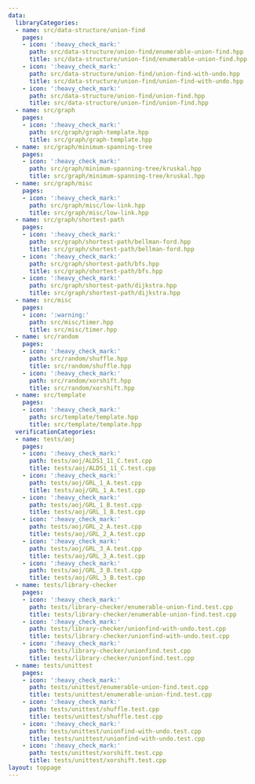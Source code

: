```yaml
---
data:
  libraryCategories:
  - name: src/data-structure/union-find
    pages:
    - icon: ':heavy_check_mark:'
      path: src/data-structure/union-find/enumerable-union-find.hpp
      title: src/data-structure/union-find/enumerable-union-find.hpp
    - icon: ':heavy_check_mark:'
      path: src/data-structure/union-find/union-find-with-undo.hpp
      title: src/data-structure/union-find/union-find-with-undo.hpp
    - icon: ':heavy_check_mark:'
      path: src/data-structure/union-find/union-find.hpp
      title: src/data-structure/union-find/union-find.hpp
  - name: src/graph
    pages:
    - icon: ':heavy_check_mark:'
      path: src/graph/graph-template.hpp
      title: src/graph/graph-template.hpp
  - name: src/graph/minimum-spanning-tree
    pages:
    - icon: ':heavy_check_mark:'
      path: src/graph/minimum-spanning-tree/kruskal.hpp
      title: src/graph/minimum-spanning-tree/kruskal.hpp
  - name: src/graph/misc
    pages:
    - icon: ':heavy_check_mark:'
      path: src/graph/misc/low-link.hpp
      title: src/graph/misc/low-link.hpp
  - name: src/graph/shortest-path
    pages:
    - icon: ':heavy_check_mark:'
      path: src/graph/shortest-path/bellman-ford.hpp
      title: src/graph/shortest-path/bellman-ford.hpp
    - icon: ':heavy_check_mark:'
      path: src/graph/shortest-path/bfs.hpp
      title: src/graph/shortest-path/bfs.hpp
    - icon: ':heavy_check_mark:'
      path: src/graph/shortest-path/dijkstra.hpp
      title: src/graph/shortest-path/dijkstra.hpp
  - name: src/misc
    pages:
    - icon: ':warning:'
      path: src/misc/timer.hpp
      title: src/misc/timer.hpp
  - name: src/random
    pages:
    - icon: ':heavy_check_mark:'
      path: src/random/shuffle.hpp
      title: src/random/shuffle.hpp
    - icon: ':heavy_check_mark:'
      path: src/random/xorshift.hpp
      title: src/random/xorshift.hpp
  - name: src/template
    pages:
    - icon: ':heavy_check_mark:'
      path: src/template/template.hpp
      title: src/template/template.hpp
  verificationCategories:
  - name: tests/aoj
    pages:
    - icon: ':heavy_check_mark:'
      path: tests/aoj/ALDS1_11_C.test.cpp
      title: tests/aoj/ALDS1_11_C.test.cpp
    - icon: ':heavy_check_mark:'
      path: tests/aoj/GRL_1_A.test.cpp
      title: tests/aoj/GRL_1_A.test.cpp
    - icon: ':heavy_check_mark:'
      path: tests/aoj/GRL_1_B.test.cpp
      title: tests/aoj/GRL_1_B.test.cpp
    - icon: ':heavy_check_mark:'
      path: tests/aoj/GRL_2_A.test.cpp
      title: tests/aoj/GRL_2_A.test.cpp
    - icon: ':heavy_check_mark:'
      path: tests/aoj/GRL_3_A.test.cpp
      title: tests/aoj/GRL_3_A.test.cpp
    - icon: ':heavy_check_mark:'
      path: tests/aoj/GRL_3_B.test.cpp
      title: tests/aoj/GRL_3_B.test.cpp
  - name: tests/library-checker
    pages:
    - icon: ':heavy_check_mark:'
      path: tests/library-checker/enumerable-union-find.test.cpp
      title: tests/library-checker/enumerable-union-find.test.cpp
    - icon: ':heavy_check_mark:'
      path: tests/library-checker/unionfind-with-undo.test.cpp
      title: tests/library-checker/unionfind-with-undo.test.cpp
    - icon: ':heavy_check_mark:'
      path: tests/library-checker/unionfind.test.cpp
      title: tests/library-checker/unionfind.test.cpp
  - name: tests/unittest
    pages:
    - icon: ':heavy_check_mark:'
      path: tests/unittest/enumerable-union-find.test.cpp
      title: tests/unittest/enumerable-union-find.test.cpp
    - icon: ':heavy_check_mark:'
      path: tests/unittest/shuffle.test.cpp
      title: tests/unittest/shuffle.test.cpp
    - icon: ':heavy_check_mark:'
      path: tests/unittest/unionfind-with-undo.test.cpp
      title: tests/unittest/unionfind-with-undo.test.cpp
    - icon: ':heavy_check_mark:'
      path: tests/unittest/xorshift.test.cpp
      title: tests/unittest/xorshift.test.cpp
layout: toppage
---
```

